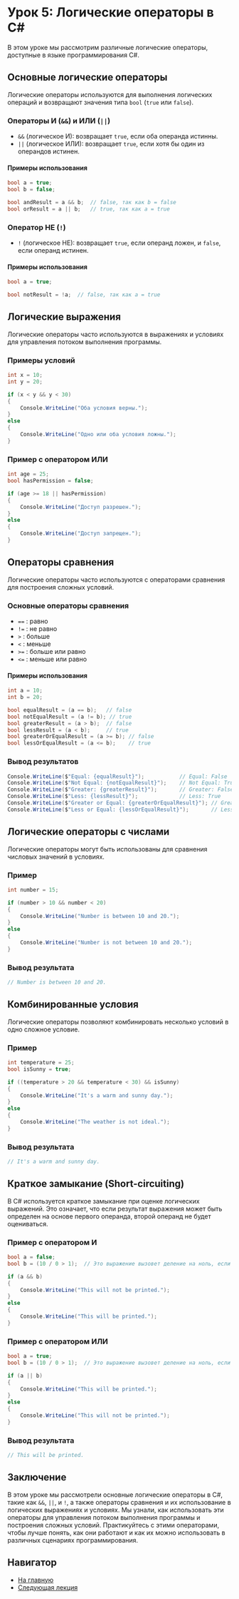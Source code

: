 # Урок 5: Логические операторы в C#

В этом уроке мы рассмотрим различные логические операторы, доступные в языке программирования C#.

## Основные логические операторы

Логические операторы используются для выполнения логических операций и возвращают значения типа `bool` (`true` или `false`).

### Операторы И (`&&`) и ИЛИ (`||`)

- `&&` (логическое И): возвращает `true`, если оба операнда истинны.
- `||` (логическое ИЛИ): возвращает `true`, если хотя бы один из операндов истинен.

#### Примеры использования

```csharp
bool a = true;
bool b = false;

bool andResult = a && b;  // false, так как b = false
bool orResult = a || b;   // true, так как a = true
```

### Оператор НЕ (`!`)

- `!` (логическое НЕ): возвращает `true`, если операнд ложен, и `false`, если операнд истинен.

#### Примеры использования

```csharp
bool a = true;

bool notResult = !a;  // false, так как a = true
```

## Логические выражения

Логические операторы часто используются в выражениях и условиях для управления потоком выполнения программы.

### Примеры условий

```csharp
int x = 10;
int y = 20;

if (x < y && y < 30)
{
    Console.WriteLine("Оба условия верны.");
}
else
{
    Console.WriteLine("Одно или оба условия ложны.");
}
```

### Пример с оператором ИЛИ

```csharp
int age = 25;
bool hasPermission = false;

if (age >= 18 || hasPermission)
{
    Console.WriteLine("Доступ разрешен.");
}
else
{
    Console.WriteLine("Доступ запрещен.");
}
```

## Операторы сравнения

Логические операторы часто используются с операторами сравнения для построения сложных условий.

### Основные операторы сравнения

- `==` : равно
- `!=` : не равно
- `>` : больше
- `<` : меньше
- `>=` : больше или равно
- `<=` : меньше или равно

#### Примеры использования

```csharp
int a = 10;
int b = 20;

bool equalResult = (a == b);   // false
bool notEqualResult = (a != b); // true
bool greaterResult = (a > b);  // false
bool lessResult = (a < b);     // true
bool greaterOrEqualResult = (a >= b); // false
bool lessOrEqualResult = (a <= b);    // true
```

### Вывод результатов

```csharp
Console.WriteLine($"Equal: {equalResult}");           // Equal: False
Console.WriteLine($"Not Equal: {notEqualResult}");    // Not Equal: True
Console.WriteLine($"Greater: {greaterResult}");       // Greater: False
Console.WriteLine($"Less: {lessResult}");             // Less: True
Console.WriteLine($"Greater or Equal: {greaterOrEqualResult}"); // Greater or Equal: False
Console.WriteLine($"Less or Equal: {lessOrEqualResult}");       // Less or Equal: True
```

## Логические операторы с числами

Логические операторы могут быть использованы для сравнения числовых значений в условиях.

### Пример

```csharp
int number = 15;

if (number > 10 && number < 20)
{
    Console.WriteLine("Number is between 10 and 20.");
}
else
{
    Console.WriteLine("Number is not between 10 and 20.");
}
```

### Вывод результата

```csharp
// Number is between 10 and 20.
```

## Комбинированные условия

Логические операторы позволяют комбинировать несколько условий в одно сложное условие.

### Пример

```csharp
int temperature = 25;
bool isSunny = true;

if ((temperature > 20 && temperature < 30) && isSunny)
{
    Console.WriteLine("It's a warm and sunny day.");
}
else
{
    Console.WriteLine("The weather is not ideal.");
}
```

### Вывод результата

```csharp
// It's a warm and sunny day.
```

## Краткое замыкание (Short-circuiting)

В C# используется краткое замыкание при оценке логических выражений. Это означает, что если результат выражения может быть определен на основе первого операнда, второй операнд не будет оцениваться.

### Пример с оператором И

```csharp
bool a = false;
bool b = (10 / 0 > 1);  // Это выражение вызовет деление на ноль, если будет оценено

if (a && b)
{
    Console.WriteLine("This will not be printed.");
}
else
{
    Console.WriteLine("This will be printed.");
}
```

### Пример с оператором ИЛИ

```csharp
bool a = true;
bool b = (10 / 0 > 1);  // Это выражение вызовет деление на ноль, если будет оценено

if (a || b)
{
    Console.WriteLine("This will be printed.");
}
else
{
    Console.WriteLine("This will not be printed.");
}
```

### Вывод результата

```csharp
// This will be printed.
```

## Заключение

В этом уроке мы рассмотрели основные логические операторы в C#, такие как `&&`, `||`, и `!`, а также операторы сравнения и их использование в логических выражениях и условиях. Мы узнали, как использовать эти операторы для управления потоком выполнения программы и построения сложных условий. Практикуйтесь с этими операторами, чтобы лучше понять, как они работают и как их можно использовать в различных сценариях программирования.

## Навигатор

- [На главную](../index.md)
- [Следующая  лекция](../B02_L02_Logic/README.md)